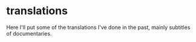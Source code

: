# translations
Here I'll put some of the translations I've done in the past, mainly subtitles of documentaries.
